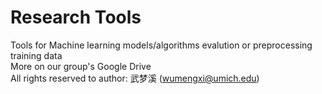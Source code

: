 # Research Tools
Tools for Machine learning models/algorithms evalution or preprocessing training data <br />
More on our group's Google Drive <br />
All rights reserved to author: 武梦溪 (wumengxi@umich.edu)
